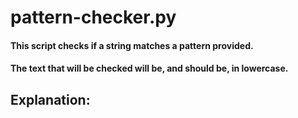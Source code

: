 # pattern-checker.py
#### This script checks if a string matches a pattern provided.
#### The text that will be checked will be, and should be, in lowercase. 

## Explanation:
